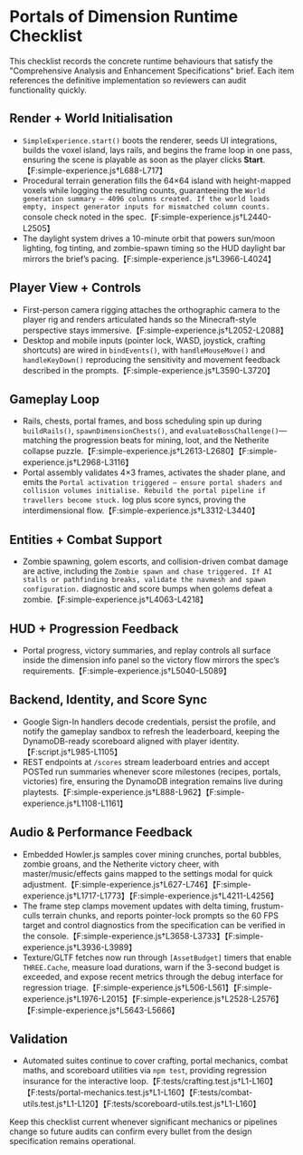# Portals of Dimension Runtime Checklist

This checklist records the concrete runtime behaviours that satisfy the "Comprehensive Analysis and Enhancement Specifications" brief. Each item references the definitive implementation so reviewers can audit functionality quickly.

## Render + World Initialisation
- `SimpleExperience.start()` boots the renderer, seeds UI integrations, builds the voxel island, lays rails, and begins the frame loop in one pass, ensuring the scene is playable as soon as the player clicks **Start**.【F:simple-experience.js†L688-L717】
- Procedural terrain generation fills the 64×64 island with height-mapped voxels while logging the resulting counts, guaranteeing the `World generation summary — 4096 columns created. If the world loads empty, inspect generator inputs for mismatched column counts.` console check noted in the spec.【F:simple-experience.js†L2440-L2505】
- The daylight system drives a 10-minute orbit that powers sun/moon lighting, fog tinting, and zombie-spawn timing so the HUD daylight bar mirrors the brief’s pacing.【F:simple-experience.js†L3966-L4024】

## Player View + Controls
- First-person camera rigging attaches the orthographic camera to the player rig and renders articulated hands so the Minecraft-style perspective stays immersive.【F:simple-experience.js†L2052-L2088】
- Desktop and mobile inputs (pointer lock, WASD, joystick, crafting shortcuts) are wired in `bindEvents()`, with `handleMouseMove()` and `handleKeyDown()` reproducing the sensitivity and movement feedback described in the prompts.【F:simple-experience.js†L3590-L3720】

## Gameplay Loop
- Rails, chests, portal frames, and boss scheduling spin up during `buildRails()`, `spawnDimensionChests()`, and `evaluateBossChallenge()`—matching the progression beats for mining, loot, and the Netherite collapse puzzle.【F:simple-experience.js†L2613-L2680】【F:simple-experience.js†L2968-L3116】
- Portal assembly validates 4×3 frames, activates the shader plane, and emits the `Portal activation triggered — ensure portal shaders and collision volumes initialise. Rebuild the portal pipeline if travellers become stuck.` log plus score syncs, proving the interdimensional flow.【F:simple-experience.js†L3312-L3440】

## Entities + Combat Support
- Zombie spawning, golem escorts, and collision-driven combat damage are active, including the `Zombie spawn and chase triggered. If AI stalls or pathfinding breaks, validate the navmesh and spawn configuration.` diagnostic and score bumps when golems defeat a zombie.【F:simple-experience.js†L4063-L4218】

## HUD + Progression Feedback
- Portal progress, victory summaries, and replay controls all surface inside the dimension info panel so the victory flow mirrors the spec’s requirements.【F:simple-experience.js†L5040-L5089】

## Backend, Identity, and Score Sync
- Google Sign-In handlers decode credentials, persist the profile, and notify the gameplay sandbox to refresh the leaderboard, keeping the DynamoDB-ready scoreboard aligned with player identity.【F:script.js†L985-L1105】
- REST endpoints at `/scores` stream leaderboard entries and accept POSTed run summaries whenever score milestones (recipes, portals, victories) fire, ensuring the DynamoDB integration remains live during playtests.【F:simple-experience.js†L888-L962】【F:simple-experience.js†L1108-L1161】

## Audio & Performance Feedback
- Embedded Howler.js samples cover mining crunches, portal bubbles, zombie groans, and the Netherite victory cheer, with master/music/effects gains mapped to the settings modal for quick adjustment.【F:simple-experience.js†L627-L746】【F:simple-experience.js†L1717-L1773】【F:simple-experience.js†L4211-L4256】
- The frame step clamps movement updates with delta timing, frustum-culls terrain chunks, and reports pointer-lock prompts so the 60 FPS target and control diagnostics from the specification can be verified in the console.【F:simple-experience.js†L3658-L3733】【F:simple-experience.js†L3936-L3989】
- Texture/GLTF fetches now run through `[AssetBudget]` timers that enable `THREE.Cache`, measure load durations, warn if the 3-second budget is exceeded, and expose recent metrics through the debug interface for regression triage.【F:simple-experience.js†L506-L561】【F:simple-experience.js†L1976-L2015】【F:simple-experience.js†L2528-L2576】【F:simple-experience.js†L5643-L5666】

## Validation
- Automated suites continue to cover crafting, portal mechanics, combat maths, and scoreboard utilities via `npm test`, providing regression insurance for the interactive loop.【F:tests/crafting.test.js†L1-L160】【F:tests/portal-mechanics.test.js†L1-L160】【F:tests/combat-utils.test.js†L1-L120】【F:tests/scoreboard-utils.test.js†L1-L160】

Keep this checklist current whenever significant mechanics or pipelines change so future audits can confirm every bullet from the design specification remains operational.
